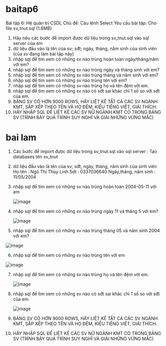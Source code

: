 # baitap6
Bài tập 6: Hệ quản trị CSDL
Chủ đề: Câu lệnh Select
Yêu cầu bài tập: 
Cho file sv_tnut.sql (1.6MB)
1. Hãy nêu các bước để import được dữ liệu trong sv_tnut.sql vào sql server của em
2. dữ liệu đầu vào là tên của sv; sđt; ngày, tháng, năm sinh của sinh viên (của sv đang làm bài tập này)
3. nhập sql để tìm xem có những sv nào trùng hoàn toàn ngày/tháng/năm với em?
4. nhập sql để tìm xem có những sv nào trùng ngày và tháng sinh với em?
5. nhập sql để tìm xem có những sv nào trùng tháng và năm sinh với em?
6. nhập sql để tìm xem có những sv nào trùng tên với em?
7. nhập sql để tìm xem có những sv nào trùng họ và tên đệm với em.
8. nhập sql để tìm xem có những sv nào có sđt sai khác chỉ 1 số so với sđt của em.
9. BẢNG SV CÓ HƠN 9000 ROWS, HÃY LIỆT KÊ TẤT CẢ CÁC SV NGÀNH KMT, SẮP XẾP THEO TÊN VÀ HỌ ĐỆM, KIỂU TIẾNG  VIỆT, GIẢI THÍCH.
10. HÃY NHẬP SQL ĐỂ LIỆT KÊ CÁC SV NỮ NGÀNH KMT CÓ TRONG BẢNG SV (TRÌNH BÀY QUÁ TRÌNH SUY NGHĨ VÀ GIẢI NHỮNG VỨNG MẮC)
# bai lam
1. Các bước để import được dữ liệu trong sv_tnut.sql vào sql server :
   Tạo databases tên sv_tnut
2. dữ liệu đầu vào là tên của sv; sđt; ngày, tháng, năm sinh của sinh viên 
 Họ tên : Ngô Thị Thùy Linh
 Sdt : 0337036640
 Ngày,tháng, năm sinh : 11/05/2004

3. nhập sql để tìm xem có những sv nào trùng hoàn toàn 2004-05-11 với em
   
   ![image](https://github.com/user-attachments/assets/12e4915b-8b28-4ff0-be38-2cc4f5f4189c)

4. nhập sql để tìm xem có những sv nào trùng ngày 11 và tháng 5 với em?

   ![image](https://github.com/user-attachments/assets/3d260e7a-be3e-4f45-9e03-a6205c5d5dbb)

5. nhập sql để tìm xem có những sv nào trùng tháng 05 và năm sinh 2004 với em?

![image](https://github.com/user-attachments/assets/d6ac2da1-d501-4f66-b8e3-d51e450c775d)

6. nhập sql để tìm xem có những sv nào trùng tên với em

![image](https://github.com/user-attachments/assets/1a3b1ecf-3f94-4d98-bcaa-4b8eff43a4de)

7. nhập sql để tìm xem có những sv nào trùng họ và tên đệm với em.

   ![image](https://github.com/user-attachments/assets/6237bf4a-73cd-4b39-a617-f25e7b09cd31)

8. nhập sql để tìm xem có những sv nào có sđt sai khác chỉ 1 số so với sđt của em.

   ![image](https://github.com/user-attachments/assets/4e9d5441-fe89-44f5-bed0-64c4affdf950)

9. BẢNG SV CÓ HƠN 9000 ROWS, HÃY LIỆT KÊ TẤT CẢ CÁC SV NGÀNH KMT, SẮP XẾP THEO TÊN VÀ HỌ ĐỆM, KIỂU TIẾNG  VIỆT, GIẢI THÍCH.
    
10. HÃY NHẬP SQL ĐỂ LIỆT KÊ CÁC SV NỮ NGÀNH KMT CÓ TRONG BẢNG SV (TRÌNH BÀY QUÁ TRÌNH SUY NGHĨ VÀ GIẢI NHỮNG VỨNG MẮC)
